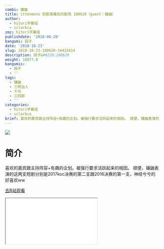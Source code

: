 ```yaml
---
combi: 镰鼬
title: ittenmono 短剧落幕后的剧场 180620（guest：镰鼬）
author:
  - hitori字幕组
  - sclarkca_
zmz: hitori字幕组
publishdate: '2018-06-20'
bangumi: 段子
date: '2018-10-23'
slug: 2018-10-23-180620-34432414
description: 段子&#8226;180620
weight: 18977.0
bangumis:
  - 段子
  - ''
tags:
  - 镰鼬
  - 三明治人
  - 千鸟
  - 三四郎
  - ''
categories:
  - hitori字幕组
  - sclarkca_
brief: 喜欢的嘉宾跟主持阵容+有趣的企划。被强行要求活跃起来的相田。 顺便，镰鼬表演的这两支短剧分别是2017koc决赛的第二支跟2016决赛的第一支，神经兮兮的好喜欢ww
---
```

![](https://i.imgur.com/WlJ25AP.jpg)
# 简介  
喜欢的嘉宾跟主持阵容+有趣的企划。被强行要求活跃起来的相田。
顺便，镰鼬表演的这两支短剧分别是2017koc决赛的第二支跟2016决赛的第一支，神经兮兮的好喜欢ww  

[去B站观看](https://www.bilibili.com/video/av34432414/)
<div class ="resp-container"><iframe class="testiframe" src="//player.bilibili.com/player.html?aid=34432414"", scrolling="no", allowfullscreen="true" > </iframe></div> 
